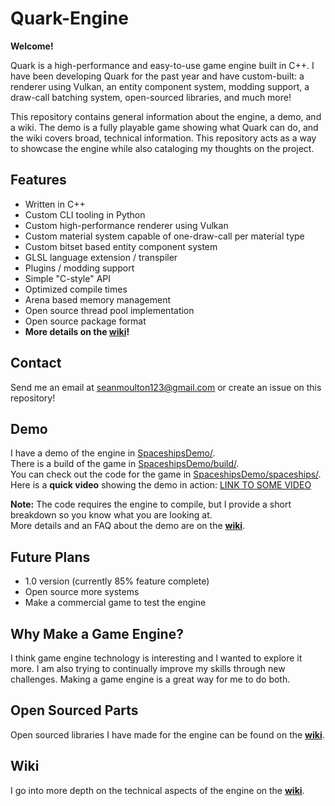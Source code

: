 # Quark-Engine
**Welcome!**

Quark is a high-performance and easy-to-use game engine built in C++. I have been developing Quark for the past year and have custom-built: a renderer using Vulkan, an entity component system, modding support, a draw-call batching system, open-sourced libraries, and much more!

This repository contains general information about the engine, a demo, and a wiki. The demo is a fully playable game showing what Quark can do, and the wiki covers broad, technical information. This repository acts as a way to showcase the engine while also cataloging my thoughts on the project.

## Features
- Written in C++
- Custom CLI tooling in Python
- Custom high-performance renderer using Vulkan
- Custom material system capable of one-draw-call per material type
- Custom bitset based entity component system
- GLSL language extension / transpiler
- Plugins / modding support
- Simple "C-style" API
- Optimized compile times
- Arena based memory management
- Open source thread pool implementation
- Open source package format
- **More details on the [wiki](https://github.com/WindowsVista42/Quark-Engine/wiki)!**

## Contact
Send me an email at seanmoulton123@gmail.com or create an issue on this repository!

## Demo
I have a demo of the engine in [SpaceshipsDemo/](SpaceshipsDemo/).  
There is a build of the game in [SpaceshipsDemo/build/](SpaceshipsDemo/build/).  
You can check out the code for the game in [SpaceshipsDemo/spaceships/](SpaceshipsDemo/spaceships/).  
Here is a **quick video** showing the demo in action: <!-- TODO: --> [LINK TO SOME VIDEO]()

**Note:** The code requires the engine to compile, but I provide a short breakdown so you know what you are looking at.  
More details and an FAQ about the demo are on the [**wiki**](https://github.com/WindowsVista42/Quark-Engine/wiki/Demo).

## Future Plans
- 1.0 version (currently 85% feature complete)
- Open source more systems
- Make a commercial game to test the engine

##  Why Make a Game Engine?
I think game engine technology is interesting and I wanted to explore it more. I am also trying to continually improve my skills through new challenges. Making a game engine is a great way for me to do both.

## Open Sourced Parts
Open sourced libraries I have made for the engine can be found on the [**wiki**](https://github.com/WindowsVista42/Quark-Engine/wiki/Open-Sourced-Libraries).

## Wiki
I go into more depth on the technical aspects of the engine on the [**wiki**](https://github.com/WindowsVista42/Quark-Engine/wiki).
